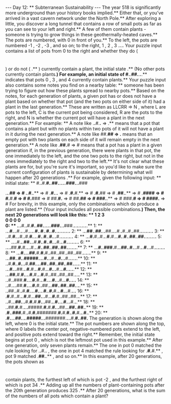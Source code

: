 --- Day 12: ** Subterranean Sustainability ---
The year 518 is significantly more underground than your history books implied.**  Either that, or you've arrived in a
vast cavern network
under the North Pole.**
After exploring a little, you discover a long tunnel that contains a row of small pots as far as you can see to your left and right.**  A few of them contain plants - someone is trying to grow things in these geothermally-heated caves.**
The pots are numbered, with
0
in front of you.**  To the left, the pots are numbered
-1
,
-2
,
-3
, and so on; to the right,
1
,
2
,
3
.**.**.**.** Your puzzle input contains a list of pots from
0
to the right and whether they do (
#
) or do not (
.**
) currently contain a plant, the
initial state
.** (No other pots currently contain plants.**) For example, an initial state of
#.**.**##.**.**.**.**
indicates that pots
0
,
3
, and
4
currently contain plants.**
Your puzzle input also contains some notes you find on a nearby table: ** someone has been trying to figure out how these plants
spread
to nearby pots.**  Based on the notes, for each generation of plants, a given pot has or does not have a plant based on whether that pot (and the two pots on either side of it) had a plant in the last generation.** These are written as
LLCRR => N
, where
L
are pots to the left,
C
is the current pot being considered,
R
are the pots to the right, and
N
is whether the current pot will have a plant in the next generation.** For example: **
A note like
.**.**#.**.** => .**
means that a pot that contains a plant but with no plants within two pots of it will not have a plant in it during the next generation.**
A note like
##.**## => .**
means that an empty pot with two plants on each side of it will remain empty in the next generation.**
A note like
.**##.**# => #
means that a pot has a plant in a given generation if, in the previous generation, there were plants in that pot, the one immediately to the left, and the one two pots to the right, but not in the ones immediately to the right and two to the left.**
It's not clear what these plants are for, but you're sure it's important, so you'd like to make sure the current configuration of plants is sustainable by determining what will happen after
20
generations
.**
For example, given the following input: **
initial state: ** #.**.**#.**#.**.**##.**.**.**.**.**.**###.**.**.**###

.**.**.**## => #
.**.**#.**.** => #
.**#.**.**.** => #
.**#.**#.** => #
.**#.**## => #
.**##.**.** => #
.**#### => #
#.**#.**# => #
#.**### => #
##.**#.** => #
##.**## => #
###.**.** => #
###.**# => #
####.** => #
For brevity, in this example, only the combinations which do produce a plant are listed.** (Your input includes all possible combinations.**) Then, the next 20 generations will look like this: **
1         2         3     
       0         0         0         0     
 0: ** .**.**.**#.**.**#.**#.**.**##.**.**.**.**.**.**###.**.**.**###.**.**.**.**.**.**.**.**.**.**.**
 1: ** .**.**.**#.**.**.**#.**.**.**.**#.**.**.**.**.**#.**.**#.**.**#.**.**#.**.**.**.**.**.**.**.**.**.**.**
 2: ** .**.**.**##.**.**##.**.**.**##.**.**.**.**#.**.**#.**.**#.**.**##.**.**.**.**.**.**.**.**.**.**
 3: ** .**.**#.**#.**.**.**#.**.**#.**#.**.**.**.**#.**.**#.**.**#.**.**.**#.**.**.**.**.**.**.**.**.**.**
 4: ** .**.**.**#.**#.**.**#.**.**.**#.**#.**.**.**#.**.**#.**.**##.**.**##.**.**.**.**.**.**.**.**.**
 5: ** .**.**.**.**#.**.**.**##.**.**.**#.**#.**.**#.**.**#.**.**.**#.**.**.**#.**.**.**.**.**.**.**.**.**
 6: ** .**.**.**.**##.**#.**#.**.**.**.**#.**.**.**#.**.**##.**.**##.**.**##.**.**.**.**.**.**.**.**
 7: ** .**.**.**#.**.**###.**#.**.**.**##.**.**#.**.**.**#.**.**.**#.**.**.**#.**.**.**.**.**.**.**.**
 8: ** .**.**.**#.**.**.**.**##.**#.**#.**#.**.**##.**.**##.**.**##.**.**##.**.**.**.**.**.**.**
 9: ** .**.**.**##.**.**#.**.**#####.**.**.**.**#.**.**.**#.**.**.**#.**.**.**#.**.**.**.**.**.**.**
10: ** .**.**#.**#.**.**#.**.**.**#.**##.**.**.**.**##.**.**##.**.**##.**.**##.**.**.**.**.**.**
11: ** .**.**.**#.**.**.**##.**.**.**#.**#.**.**.**#.**#.**.**.**#.**.**.**#.**.**.**#.**.**.**.**.**.**
12: ** .**.**.**##.**#.**#.**.**.**.**#.**#.**.**.**#.**#.**.**##.**.**##.**.**##.**.**.**.**.**
13: ** .**.**#.**.**###.**#.**.**.**.**#.**#.**.**.**#.**.**.**.**#.**.**.**#.**.**.**#.**.**.**.**.**
14: ** .**.**#.**.**.**.**##.**#.**.**.**.**#.**#.**.**##.**.**.**##.**.**##.**.**##.**.**.**.**
15: ** .**.**##.**.**#.**.**#.**#.**.**.**.**#.**.**.**.**#.**.**#.**#.**.**.**#.**.**.**#.**.**.**.**
16: ** .**#.**#.**.**#.**.**.**#.**#.**.**.**##.**.**.**#.**.**.**#.**#.**.**##.**.**##.**.**.**
17: ** .**.**#.**.**.**##.**.**.**#.**#.**#.**#.**.**.**##.**.**.**#.**.**.**.**#.**.**.**#.**.**.**
18: ** .**.**##.**#.**#.**.**.**.**#####.**#.**#.**#.**.**.**##.**.**.**##.**.**##.**.**
19: ** .**#.**.**###.**#.**.**#.**#.**#######.**#.**#.**#.**.**#.**#.**.**.**#.**.**
20: ** .**#.**.**.**.**##.**.**.**.**#####.**.**.**#######.**.**.**.**#.**#.**.**##.**
The generation is shown along the left, where
0
is the initial state.**  The pot numbers are shown along the top, where
0
labels the center pot, negative-numbered pots extend to the left, and positive pots extend toward the right.** Remember, the initial state begins at pot
0
, which is not the leftmost pot used in this example.**
After one generation, only seven plants remain.**  The one in pot
0
matched the rule looking for
.**.**#.**.**
, the one in pot
4
matched the rule looking for
.**#.**#.**
, pot
9
matched
.**##.**.**
, and so on.**
In this example, after 20 generations, the pots shown as
#
contain plants, the furthest left of which is pot
-2
, and the furthest right of which is pot
34
.** Adding up all the numbers of plant-containing pots after the 20th generation produces
325
.**
After
20
generations, what is the sum of the numbers of all pots which contain a plant?